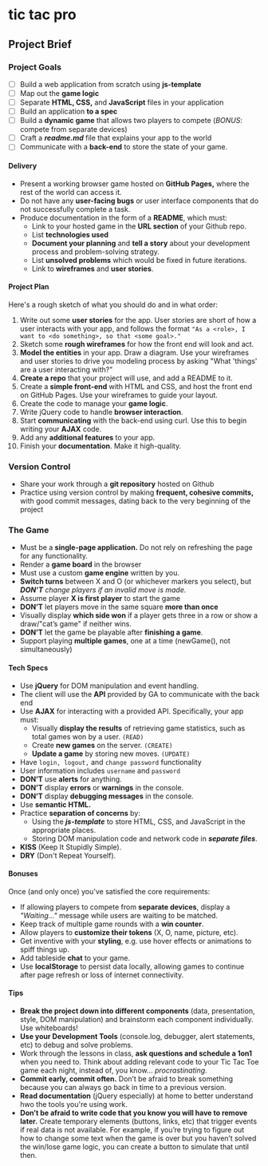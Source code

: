 # tic tac pro
## Project Brief
### Project Goals
-   [ ] Build a web application from scratch using **js-template**
-   [ ] Map out the **game logic**
-   [ ] Separate **HTML, CSS,** and **JavaScript** files in your application
-   [ ] Build an application **to a spec**
-   [ ] Build a **dynamic game** that allows two players to compete (_BONUS_: compete from separate devices)
-   [ ] Craft a _**readme.md**_ file that explains your app to the world
-   [ ] Communicate with a **back-end** to store the state of your game.

#### Delivery
*   Present a working browser game hosted on **GitHub Pages,** where the rest of the world can access it.
*   Do not have any **user-facing bugs** or user interface components that do not successfully complete a task.
*   Produce documentation in the form of a **README**, which must:
    *   Link to your hosted game in the **URL section** of your Github repo.
    *   List **technologies used**
    *   **Document your planning** and **tell a story** about your development process and problem-solving strategy.
    *   List **unsolved problems** which would be fixed in future iterations.
    *   Link to **wireframes** and **user stories**.

#### Project Plan
Here's a rough sketch of what you should do and in what order:
1. Write out some **user stories** for the app. User stories are short of how a user interacts with your app, and follows the format `"As a <role>, I want to <do something>, so that <some goal>."`
2. Sketch some **rough wireframes** for how the front end will look and act.
3. **Model the entities** in your app. Draw a diagram. Use your wireframes and user stories to drive you modeling process by asking "What 'things' are a user interacting with?"
4. **Create a repo** that your project will use, and add a README to it.
5. Create a **simple front-end** with HTML and CSS, and host the front end on GitHub Pages. Use your wireframes to guide your layout.
6. Create the code to manage your **game logic**.
7. Write jQuery code to handle **browser interaction**.
8. Start **communicating** with the back-end using curl. Use this to begin writing your **AJAX** code.
9. Add any **additional features** to your app.
10. Finish your **documentation**. Make it high-quality.

### Version Control
*   Share your work through a **git repository** hosted on Github
*   Practice using version control by making **frequent, cohesive commits,** with good commit messages, dating back to the very beginning of the project

### The Game
*   Must be a **single-page application.** Do not rely on refreshing the page for any functionality.
*   Render a **game board** in the browser
*   Must use a custom **game engine** written by you.
*   **Switch turns** between X and O (or whichever markers you select), but _**DON’T** change players if an invalid move is made._
*   Assume player **X is first player** to start the game
*   **DON’T**  let players move in the same square **more than once**
*   Visually display **which side won** if a player gets three in a row or show a draw/"cat’s game" if neither wins.
*   **DON’T** let the game be playable after **finishing a game**.
*   Support playing **multiple games**, one at a time (newGame(), not simultaneously)

#### Tech Specs
*   Use **jQuery** for DOM manipulation and event handling.
*   The client will use the **API** provided by GA to communicate with the back end
*   Use **AJAX** for interacting with a provided API. Specifically, your app must:
    *   Visually **display the results** of retrieving game statistics, such as total games won by a user. `(READ)`
    *   Create **new games** on the server. `(CREATE)`
    *   **Update a game** by storing new moves. `(UPDATE)`
*   Have `login, logout,` and `change password` functionality
*   User information includes `username` and `password`
*   **DON’T** use **alerts** for anything.
*   **DON’T** display **errors** or **warnings** in the console.
*   **DON’T** display **debugging messages** in the console.
*   Use **semantic HTML.**
*   Practice **separation of concerns** by:
    *   Using the _**js-template**_ to store HTML, CSS, and JavaScript in the appropriate places.
    *   Storing DOM manipulation code and network code in _**separate files**_.
*   **KISS** (Keep It Stupidly Simple).
*   **DRY** (Don't Repeat Yourself).

#### Bonuses
Once (and only once) you've satisfied the core requirements:
*   If allowing players to compete from **separate devices**, display a _"Waiting..."_ message while users are waiting to be matched.
*   Keep track of multiple game rounds with a **win counter**.
*   Allow players to **customize their tokens** (X, O, name, picture, etc).
*   Get inventive with your **styling**, e.g. use hover effects or animations to spiff things up.
*   Add tableside **chat** to your game.
*   Use **localStorage** to persist data locally, allowing games to continue after page refresh or loss of internet connectivity.


#### Tips

-   **Break the project down into different components** (data, presentation,
    style, DOM manipulation) and brainstorm each component individually. Use
    whiteboards!
-   **Use your Development Tools** (console.log, debugger, alert statements,
    etc) to debug and solve problems.
-   Work through the lessons in class, **ask questions and schedule a 1on1**
    when you need to. Think about adding relevant code to your Tic Tac Toe game
    each night, instead of, you know... _procrastinating_.
-   **Commit early, commit often.** Don’t be afraid to break something because
    you can always go back in time to a previous version.
-   **Read documentation** (jQuery especially) at home to better understand hwo
    the tools you're using work.
-   **Don’t be afraid to write code that you know you will have to remove
    later.** Create temporary elements (buttons, links, etc) that trigger events
    if real data is not available. For example, if you’re trying to figure out
    how to change some text when the game is over but you haven’t solved the
    win/lose game logic, you can create a button to simulate that until then.
